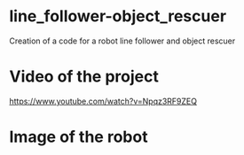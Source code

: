 # line_follower-object_rescuer
Creation of a code for a robot line follower and object rescuer

# Video of the project

https://www.youtube.com/watch?v=Npqz3RF9ZEQ

# Image of the robot


